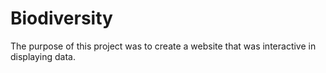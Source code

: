 # Biodiversity

The purpose of this project was to create a website that was interactive in displaying data. 
